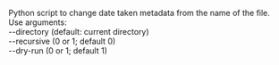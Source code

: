 Python script to change date taken metadata from the name of the file.  
Use arguments:  
  --directory (default: current directory)  
  --recursive (0 or 1; default 0)  
  --dry-run (0 or 1; default 1)  
